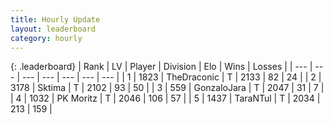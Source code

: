 ```yaml
---
title: Hourly Update
layout: leaderboard
category: hourly
---
```


{: .leaderboard}
| Rank | LV | Player | Division | Elo | Wins | Losses |
| --- | --- | --- | --- | --- | --- | --- |
| <span data-change="0">1</span> | 1823 | <span title="ID: 544310">TheDraconic</span> | T | <span data-change="0">2133</span> | <span data-change="0">82</span> | <span data-change="0">24</span> |
| <span data-change="0">2</span> | 3178 | <span title="ID: 353063">Sktima</span> | T | <span data-change="34">2102</span> | <span data-change="6">93</span> | <span data-change="0">50</span> |
| <span data-change="0">3</span> | 559 | <span title="ID: 650626">GonzaloJara</span> | T | <span data-change="0">2047</span> | <span data-change="0">31</span> | <span data-change="0">7</span> |
| <span data-change="0">4</span> | 1032 | <span title="ID: 427478">PK Moritz</span> | T | <span data-change="0">2046</span> | <span data-change="0">106</span> | <span data-change="0">57</span> |
| <span data-change="0">5</span> | 1437 | <span title="ID: 285323">TaraNTul</span> | T | <span data-change="0">2034</span> | <span data-change="0">213</span> | <span data-change="0">159</span> |